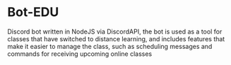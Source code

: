 # Bot-EDU
Discord bot written in NodeJS via DiscordAPI, the bot is used as a tool for classes that have switched to distance learning, and includes features that make it easier to manage the class, such as scheduling messages and commands for receiving upcoming online classes
